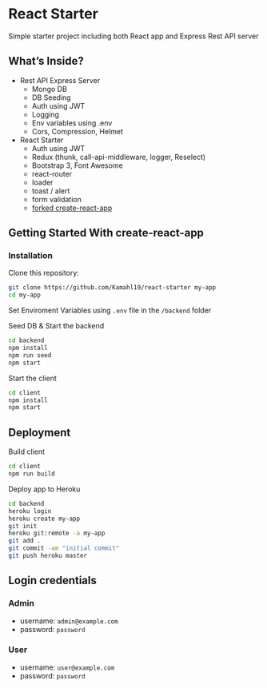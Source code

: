 # React Starter

Simple starter project including both React app and Express Rest API server

## What’s Inside?

* Rest API Express Server
    * Mongo DB
    * DB Seeding
    * Auth using JWT
    * Logging
    * Env variables using .env
    * Cors, Compression, Helmet
* React Starter
    * Auth using JWT
    * Redux (thunk, call-api-middleware, logger, Reselect)
    * Bootstrap 3, Font Awesome
    * react-router
    * loader
    * toast / alert
    * form validation
    * [forked create-react-app](https://github.com/Kamahl19/create-react-app/tree/kamahl19-customizations/packages/react-scripts)

## Getting Started With create-react-app

### Installation

Clone this repository:

```sh
git clone https://github.com/Kamahl19/react-starter my-app
cd my-app
```

Set Enviroment Variables using ``.env`` file in the ``/backend`` folder

Seed DB & Start the backend

```sh
cd backend
npm install
npm run seed
npm start
```

Start the client

```sh
cd client
npm install
npm start
```

## Deployment

Build client
```sh
cd client
npm run build
```

Deploy app to Heroku
```sh
cd backend
heroku login
heroku create my-app
git init
heroku git:remote -a my-app
git add .
git commit -am "initial commit"
git push heroku master
```

## Login credentials

### Admin

* username: `admin@example.com`
* password: `password`

### User

* username: `user@example.com`
* password: `password`
